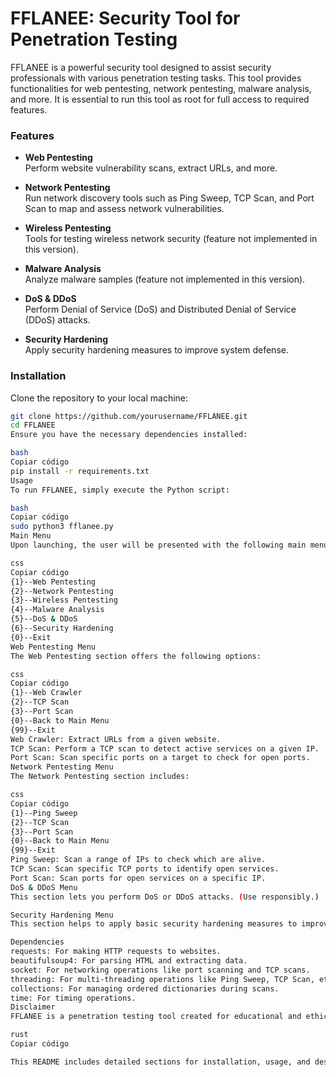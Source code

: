 # FFLANEE: Security Tool for Penetration Testing

FFLANEE is a powerful security tool designed to assist security professionals with various penetration testing tasks. This tool provides functionalities for web pentesting, network pentesting, malware analysis, and more. It is essential to run this tool as root for full access to required features.

### Features
- **Web Pentesting**  
  Perform website vulnerability scans, extract URLs, and more.

- **Network Pentesting**  
  Run network discovery tools such as Ping Sweep, TCP Scan, and Port Scan to map and assess network vulnerabilities.

- **Wireless Pentesting**  
  Tools for testing wireless network security (feature not implemented in this version).

- **Malware Analysis**  
  Analyze malware samples (feature not implemented in this version).

- **DoS & DDoS**  
  Perform Denial of Service (DoS) and Distributed Denial of Service (DDoS) attacks.

- **Security Hardening**  
  Apply security hardening measures to improve system defense.

### Installation
Clone the repository to your local machine:

```bash
git clone https://github.com/yourusername/FFLANEE.git
cd FFLANEE
Ensure you have the necessary dependencies installed:

bash
Copiar código
pip install -r requirements.txt
Usage
To run FFLANEE, simply execute the Python script:

bash
Copiar código
sudo python3 fflanee.py
Main Menu
Upon launching, the user will be presented with the following main menu:

css
Copiar código
{1}--Web Pentesting
{2}--Network Pentesting
{3}--Wireless Pentesting
{4}--Malware Analysis
{5}--DoS & DDoS
{6}--Security Hardening
{0}--Exit
Web Pentesting Menu
The Web Pentesting section offers the following options:

css
Copiar código
{1}--Web Crawler
{2}--TCP Scan
{3}--Port Scan
{0}--Back to Main Menu
{99}--Exit
Web Crawler: Extract URLs from a given website.
TCP Scan: Perform a TCP scan to detect active services on a given IP.
Port Scan: Scan specific ports on a target to check for open ports.
Network Pentesting Menu
The Network Pentesting section includes:

css
Copiar código
{1}--Ping Sweep
{2}--TCP Scan
{3}--Port Scan
{0}--Back to Main Menu
{99}--Exit
Ping Sweep: Scan a range of IPs to check which are alive.
TCP Scan: Scan specific TCP ports to identify open services.
Port Scan: Scan ports for open services on a specific IP.
DoS & DDoS Menu
This section lets you perform DoS or DDoS attacks. (Use responsibly.)

Security Hardening Menu
This section helps to apply basic security hardening measures to improve system security.

Dependencies
requests: For making HTTP requests to websites.
beautifulsoup4: For parsing HTML and extracting data.
socket: For networking operations like port scanning and TCP scans.
threading: For multi-threading operations like Ping Sweep, TCP Scan, etc.
collections: For managing ordered dictionaries during scans.
time: For timing operations.
Disclaimer
FFLANEE is a penetration testing tool created for educational and ethical hacking purposes only. Always have permission before testing systems that you do not own. Unauthorized access to computer systems is illegal and punishable by law.

rust
Copiar código

This README includes detailed sections for installation, usage, and description of each feature in the tool, making it suitable for GitHub.
